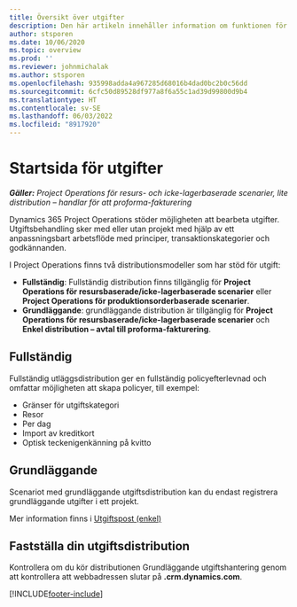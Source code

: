 ```yaml
---
title: Översikt över utgifter
description: Den här artikeln innehåller information om funktionen för utgifter i Project Operations.
author: stsporen
ms.date: 10/06/2020
ms.topic: overview
ms.prod: ''
ms.reviewer: johnmichalak
ms.author: stsporen
ms.openlocfilehash: 935998adda4a967285d68016b4dad0bc2b0c56dd
ms.sourcegitcommit: 6cfc50d89528df977a8f6a55c1ad39d99800d9b4
ms.translationtype: HT
ms.contentlocale: sv-SE
ms.lasthandoff: 06/03/2022
ms.locfileid: "8917920"
---
```

# <a name="expense-home-page"></a>Startsida för utgifter

_**Gäller:** Project Operations för resurs- och icke-lagerbaserade scenarier, lite distribution – handlar för att proforma-fakturering_


Dynamics 365 Project Operations stöder möjligheten att bearbeta utgifter. Utgiftsbehandling sker med eller utan projekt med hjälp av ett anpassningsbart arbetsflöde med principer, transaktionskategorier och godkännanden.

I Project Operations finns två distributionsmodeller som har stöd för utgift: 

- **Fullständig**: Fullständig distribution finns tillgänglig för **Project Operations för resursbaserade/icke-lagerbaserade scenarier** eller **Project Operations för produktionsorderbaserade scenarier**.
- **Grundläggande**: grundläggande distribution är tillgänglig för **Project Operations för resursbaserade/icke-lagerbaserade scenarier** och **Enkel distribution – avtal till proforma-fakturering**.

## <a name="full"></a>Fullständig 
Fullständig utläggsdistribution ger en fullständig policyefterlevnad och omfattar möjligheten att skapa policyer, till exempel:

  - Gränser för utgiftskategori
  - Resor
  - Per dag
  - Import av kreditkort
  - Optisk teckenigenkänning på kvitto

## <a name="basic"></a>Grundläggande 
Scenariot med grundläggande utgiftsdistribution kan du endast registrera grundläggande utgifter i ett projekt. 

Mer information finns i [Utgiftspost (enkel)](basic-expense.md)

## <a name="determine-your-expense-deployment"></a>Fastställa din utgiftsdistribution
Kontrollera om du kör distributionen Grundläggande utgiftshantering genom att kontrollera att webbadressen slutar på **.crm.dynamics.com**. 


[!INCLUDE[footer-include](../includes/footer-banner.md)]